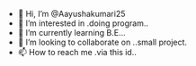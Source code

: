 - 👋 Hi, I’m @Aayushakumari25
- 👀 I’m interested in .doing program..
- 🌱 I’m currently learning B.E...
- 💞️ I’m looking to collaborate on ..small project.
- 📫 How to reach me .via this id..

<!---
Aayushakumari25/Aayushakumari25 is a ✨ special ✨ repository because its `README.md` (this file) appears on your GitHub profile.
You can click the Preview link to take a look at your changes.
--->

